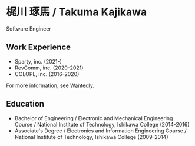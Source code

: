 # 梶川 琢馬 / Takuma Kajikawa

Software Engineer

## Work Experience

- Sparty, inc. (2021-)
- RevComm, inc. (2020-2021)
- COLOPL, inc. (2016-2020)

For more information, see [Wantedly](https://www.wantedly.com/id/takuma_kajikawa).

## Education
- Bachelor of Engineering / Electronic and Mechanical Engineering Course / National Institute of Technology, Ishikawa College (2014-2016)
- Associate's Degree / Electronics and Information Engineering Course / National Institute of Technology, Ishikawa College (2009-2014)
